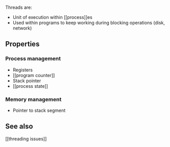 Threads are:
* Unit of execution within [[process]]es
* Used within programs to keep working during blocking operations (disk, network)

## Properties

### Process management
- Registers
- [[program counter]]
- Stack pointer
- [[process state]]

### Memory management
- Pointer to stack segment

## See also
[[threading issues]]